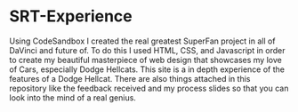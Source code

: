 # SRT-Experience

Using CodeSandbox I created the real greatest SuperFan project in all of DaVinci and future of. To do this I used HTML, CSS, and Javascript in order to create my beautiful masterpiece of web design that showcases my love of Cars, especially Dodge Hellcats. This site is a in depth experience of the features of a Dodge Hellcat. There are also things attached in this repository like the feedback received and my process slides so that you can look into the mind of a real genius.
